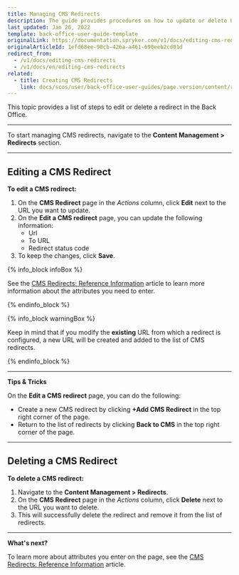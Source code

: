 ```yaml
---
title: Managing CMS Redirects
description: The guide provides procedures on how to update or delete URL redirects in the Back Office.
last_updated: Jan 26, 2022
template: back-office-user-guide-template
originalLink: https://documentation.spryker.com/v1/docs/editing-cms-redirects
originalArticleId: 1efd68ee-90cb-426a-a461-690eeb2cd01d
redirect_from:
  - /v1/docs/editing-cms-redirects
  - /v1/docs/en/editing-cms-redirects
related:
  - title: Creating CMS Redirects
    link: docs/scos/user/back-office-user-guides/page.version/content/redirects/creating-cms-redirects.html
---
```


This topic provides a list of steps to edit or delete a redirect in the Back Office.
***

To start managing CMS redirects, navigate to the **Content Management > Redirects** section.
***

## Editing a CMS Redirect

**To edit a CMS redirect:**
1. On the **CMS Redirect** page in the _Actions_ column, click **Edit** next to the URL you want to update.
2. On the **Edit a CMS redirect** page, you can update the following information:
   * Url
   * To URL
   * Redirect status code
3. To keep the changes, click **Save**.

{% info_block infoBox %}

See the [CMS Redirects: Reference Information](/docs/scos/user/back-office-user-guides/{{page.version}}/content/redirects/references/cms-redirects-references.html) article to learn more information about the attributes you need to enter.

{% endinfo_block %}

{% info_block warningBox %}

Keep in mind that if you modify the **existing** URL from which a redirect is configured, a new URL will be created and added to the list of CMS redirects.

{% endinfo_block %}

***
**Tips & Tricks**

On the **Edit a CMS redirect** page, you can do the following:

* Create a new CMS redirect by clicking **+Add CMS Redirect** in the top right corner of the page.
* Return to the list of redirects by clicking **Back to CMS** in the top right corner of the page.
***

## Deleting a CMS Redirect

**To delete a CMS redirect:**
1. Navigate to the **Content Management > Redirects**.
2. On the **CMS Redirect** page in the _Actions_ column, click **Delete** next to the URL you want to delete.
3. This will successfully delete the redirect and remove it from the list of redirects.
***

**What's next?**

To learn more about attributes you enter on the page, see the [CMS Redirects: Reference Information](/docs/scos/user/back-office-user-guides/{{page.version}}/content/redirects/references/cms-redirects-references.html) article.
